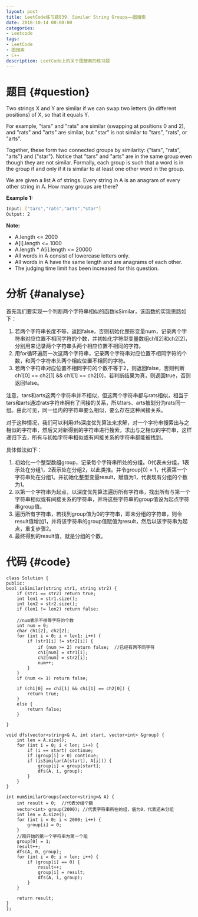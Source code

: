 ```yaml
---
layout: post
title: LeetCode练习题839. Similar String Groups——图搜索
date: 2018-10-14 00:00:00
categories: 
- Leetcode
tags: 
- LeetCode
- 图搜索
- C++
description: LeetCode上的关于图搜索的练习题
---
```



# 题目  {#question}
Two strings X and Y are similar if we can swap two letters (in different positions) of X, so that it equals Y.

For example, "tars" and "rats" are similar (swapping at positions 0 and 2), and "rats" and "arts" are similar, but "star" is not similar to "tars", "rats", or "arts".

Together, these form two connected groups by similarity: {"tars", "rats", "arts"} and {"star"}.  Notice that "tars" and "arts" are in the same group even though they are not similar.  Formally, each group is such that a word is in the group if and only if it is similar to at least one other word in the group.

We are given a list A of strings.  Every string in A is an anagram of every other string in A.  How many groups are there?

**Example 1:**
```bash
Input: ["tars","rats","arts","star"]
Output: 2
```

**Note:**

- A.length <= 2000
- A[i].length <= 1000
- A.length * A[i].length <= 20000
- All words in A consist of lowercase letters only.
- All words in A have the same length and are anagrams of each other.
- The judging time limit has been increased for this question.


# 分析  {#analyse}
首先我们要实现一个判断两个字符串相似的函数isSimilar，该函数的实现思路如下：
1. 若两个字符串长度不等，返回false，否则初始化整形变量num，记录两个字符串对应位置不相同字符的个数，并初始化字符型变量数组ch1[2]和ch2[2]，分别用来记录两个字符串头两个相应位置不相同的字符。
2. 用for循环遍历一次这两个字符串，记录两个字符串对应位置不相同字符的个数，和两个字符串头两个相应位置不相同的字符。
3. 若两个字符串对应位置不相同字符的个数不等于2，则返回false，否则判断ch1[0] == ch2[1] && ch1[1] == ch2[0]，若判断结果为真，则返回true，否则返回false。

注意，tars和arts这两个字符串并不相似，但这两个字符串都与rats相似，相当于tars和arts通过rats字符串拥有了间接的关系，所以tars、arts被划分为rats同一组。由此可见，同一组内的字符串要么相似，要么存在这种间接关系。

对于这种情况，我们可以利用dfs深度优先算法来求解，对一个字符串搜索出与之相似的字符串，然后又对新得到的字符串进行搜索，求出与之相似的字符串，这样递归下去，所有与初始字符串相似或有间接关系的字符串都能被找到。

具体做法如下：
1. 初始化一个整型数组group，记录每个字符串所处的分组。0代表未分组，1表示处在分组1，2表示处在分组2，以此类推。并令group[0] = 1，代表第一个字符串处在分组1。并初始化整型变量result，赋值为1，代表现有分组的个数为1。
2. 以第一个字符串为起点，以深度优先算法遍历所有字符串，找出所有与第一个字符串相似或有间接关系的字符串，并将这些字符串的group值设为起点字符串group值。
3. 遍历所有字符串，若找到group值为0的字符串，即未分组的字符串，则令result值增加1，并将该字符串的group值赋值为result，然后以该字符串为起点，重复步骤2。
4. 最终得到的result值，就是分组的个数。

# 代码  {#code}
```
class Solution {
public:
bool isSimilar(string str1, string str2) {
    if (str1 == str2) return true;
	int len1 = str1.size();
	int len2 = str2.size();
	if (len1 != len2) return false;
	
	//num表示不相等字符的个数
	int num = 0;
	char ch1[2], ch2[2];
	for (int i = 0; i < len1; i++) {
		if (str1[i] != str2[i]) {
			if (num >= 2) return false;  //已经有两不同字符
			ch1[num] = str1[i];
			ch2[num] = str2[i];
			num++;
		}
	}
	if (num <= 1) return false;

	if (ch1[0] == ch2[1] && ch1[1] == ch2[0]) {
		return true;
	}
	else {
		return false;
	}

}

void dfs(vector<string>& A, int start, vector<int> &group) {
	int len = A.size();
	for (int i = 0; i < len; i++) {
		if (i == start) continue;
		if (group[i] > 0) continue;
		if (isSimilar(A[start], A[i])) {
			group[i] = group[start];
			dfs(A, i, group);
		}
	}
}

int numSimilarGroups(vector<string>& A) {
	int result = 0;  //代表分组个数
	vector<int> group(2000); //代表字符串所在的组，值为0，代表还未分组
	int len = A.size();
	for (int i = 0; i < 2000; i++) {
		group[i] = 0;
	}
	//刚开始的第一个字符串为第一个组
	group[0] = 1;
	result++;
	dfs(A, 0, group);
	for (int i = 0; i < len; i++) {
		if (group[i] == 0) {
			result++;
			group[i] = result;
			dfs(A, i, group);
		}
	}

	return result;
} 
};
```